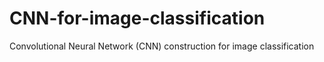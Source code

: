 # CNN-for-image-classification
Convolutional Neural Network (CNN) construction for image classification
